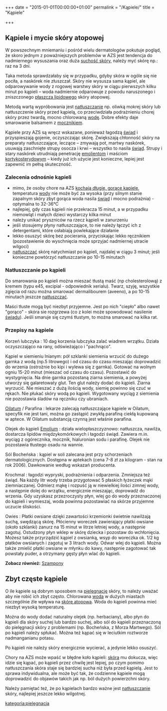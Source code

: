 +++
date = "2015-01-01T00:00:00+01:00"
permalink = "/Kąpiele/"
title = "Kąpiele"

+++

Kąpiele i mycie skóry atopowej
------------------------------

W powszechnym mniemaniu i pośród wielu dermatologów pokutuje pogląd, że skoro jednym z poważniejszych problemów w AZS jest tendencja do nadmiernego wysuszania oraz duża [suchość skóry](/atopedia/suchość_skóry "wikilink"), należy myć skórę np.: raz na 3 dni.

Taka metoda sprawdzałaby się w przypadku, gdyby skóra w ogóle się nie pociła, a naskórek nie złuszczał. Skóry nie wysusza sama kąpiel, ale odparowywanie wody z rogowej warstwy skóry w ciągu pierwszych kilku minut po kąpieli – woda nadmiernie odparowuje z powodu naruszonego i zniszczonego [płaszcza lipidowego](/atopedia/Płaszcz_lipidowy "wikilink") skóry atopowej.

Metodą wartą wypróbowania jest [natłuszczanie](/atopedia/Natłuszczanie "wikilink") np. oliwką mokrej skóry lub natłuszczenie skóry przed kąpielą, co przeciwdziała podrażnieniu chorej skóry przez twardą, mocno chlorowaną [wodę](/atopedia/Woda "wikilink"). Dobre efekty daje smarowanie balsamem z [mocznikiem](/atopedia/Mocznik "wikilink").

Kąpiele przy AZS są wręcz wskazane, ponieważ łagodzą [świąd](/atopedia/Świąd "wikilink") i przyspieszają gojenie, oczyszczając skórę. Zwiększają chłonność skóry na preparaty natłuszczające, leczące – zmywają pot, martwy naskórek, usuwają zaschnięte strupy osocza i krwi – wszystko to nasila [świąd](/atopedia/Świąd "wikilink"). Strupy i stary naskórek utrudniają penetrację [emolientom](/atopedia/Emolienty "wikilink") i maściom [kortykosterydowym](/atopedia/Kortykosterydy "wikilink") – kiedy już ich użycie jest konieczne, lepiej jest zapewnić im pełną skuteczność.

### Zalecenia odnośnie kąpieli

-   mimo, że osoby chore na AZS [kochają długie, gorące kąpiele](https://www.atopowe.pl/forum/viewtopic.php?f=3&t=2615), temperatura [wody](/atopedia/Woda "wikilink") nie może być za wysoka (przy silnym stanie zapalnym skóry zbyt gorąca woda nasila [świąd](/atopedia/Świąd "wikilink") i mocno podrażnia) - optymalna to 32-36°C
-   najlepiej, gdy czas kąpieli nie przekracza 15 minut, a w przypadku niemowląt i małych dzieci wystarczy kilka minut
-   należy unikać pryszniców na rzecz kąpieli w zanurzeniu
-   jeśli stosujemy płyny natłuszczające, to nie należy łączyć ich z detergentami, które osłabiają powlekające działanie
-   lekko osuszyć skórę bez pocierania, przyciskając lekko ręcznikiem (pozostawienie do wyschnięcia może sprzyjać nadmiernej utracie wilgoci)
-   [natłuszczać](/atopedia/Natłuszczanie "wikilink") skórę natychmiast po kąpieli, najdalej w ciągu 3 minut; jeśli konieczne powtórzyć natłuszczanie po 10-15 minutach

### Natłuszczanie po kąpieli

Do smarowania po kąpieli można mieszać tłustą maść (np cholesterolową) z kremem (typu e45, excipial - odpowiednik xerialu). Twarz, szyję, wszystkie zgięcia od razu można smarować dermalibourem (aveeno), a po 10-15 minutach jeszcze [natłuszczać](/atopedia/Natłuszczanie "wikilink").

Maści tłuste mogą być niezbyt przyjemne. Jest po nich "ciepło" albo nawet "gorąco" - skóra sie rozgrzewa (co z kolei może spowodować nasilenie [świądu](/atopedia/Świąd "wikilink")). Jeśli smaruje się czymś tłustym, to można smarować na kilka rat.

### Przepisy na kąpiele

Korzeń lubczyka : 10 dag korzenia lubczyka zalać wiadrem wrzątku. Działa oczyszczająco na rany, odświeżająco i "pachnąco".

<!-- -->

Kąpiel w siemieniu lnianym: pół szklanki siemienia wrzucić do dużego garnka z wodą (np.5 litrowego) i od czasu do czasu mieszając doprowadzić do wrzenia (ostrożnie bo kipi i wylewa się z garnka). Gotować na wolnym ogniu 15-20 minut (mieszać od czasu do czasu). Pozostawić do wystygnięcia. Na dnie garnka pozostaną ziarna siemienia, a powyżej utworzy się galaretowaty glut. Ten glut należy dodać do kąpieli. Ziarna wyrzucić. Nie mieszać z dużą ilością wody, siemię powinno się czuć w rękach. Nie płukać skóry wodą po kąpieli. Wygotowany wyciąg z siemienia nie pozostawia śladów na ręczniku czy ubraniach.

<!-- -->

[Oilatum](/atopedia/Oilatum "wikilink") / Parafina : lekarze zalecają natłuszczające kąpiele w Oilatum, specyfik nie jest tani, można go zastąpić zwykłą parafiną ciekłą kupowaną w aptece. W Oilatum substancją czynną jest właśnie parafina.

<!-- -->

Olejek do kąpieli [Emolium](/atopedia/Emolium "wikilink") : działa wielopłaszczyznowo: natłuszcza, nawilża, dostarcza lipidów międzykomórkowych i łagodzi świąd. Zawiera m.in. wyciąg z ogórecznika, mocznik, hialuronian sodu i parafinę. Olejek nie pozostawia tłustego osadu na wannie.

<!-- -->

Sól Bocheńska : kąpiel w soli zalecana jest przy schorzeniach dermatologicznych. Dostępna w aptekach (cena 7-8 zł za kilogram - stan na rok 2006). Dawkowanie według wskazań producenta.

<!-- -->

Krochmal : łagodzi wypryski, podrażnienia i odparzenia. Zmniejsza też świąd. Na każdy litr wody trzeba przygotować 5 płaskich łyżeczek mąki ziemniaczanej. Odmierz mąkę i rozpuść ją w niewielkiej ilości zimnej wody, a następnie dolej do wrzątku, energicznie mieszając, doprowadź do wrzenia. Gdy uzyskasz przezroczysty płyn, wlej go do wody przeznaczonej do kąpieli i wymieszaj, woda powinna pozostawiać na skórze przyjemne uczucie śliskości.

<!-- -->

Owies : Płatki owsiane dzięki zawartości krzemionki świetnie nawilżają suchą, swędzącą skórę. Płócienny woreczek zawierający płatki owsiane (około szklanki) zanurz na 15 minut w litrze letniej wody, a następnie zagotuj. Ostudzony płyn wklep w skórę dziecka i pozostaw do wchłonięcia. Możesz także przyrządzić kąpiel z owsianką, wsyp do woreczka ok. 1/2 kg płatków owsianych i zagotuj w 3 litrach wody. Odwar wlej do kąpieli. Można także zmielić płatki owsiane w młynku do kawy, następnie zagotować tak powstały puder, a otrzymany gęsty płyn wlać do kąpieli.

**Zobacz również:** [Szampony](/atopedia/:kategoria:szampony "wikilink")

Zbyt częste kąpiele
-------------------

O ile kąpiele są dobrym sposobem na [pielęgnację](/atopedia/pielęgnacja "wikilink") skóry, to należy uważać aby nie robić ich zbyt często. Chlorowana [woda](/atopedia/woda "wikilink") w dużych miastach szczególnie źle wpływa na [skórę atopową](/atopedia/skóra_atopowa "wikilink"). Woda do kąpieli powinna mieć niezbyt wysoką temperaturę.

Można do wody dodać naturalny olejek (np. herbaciany), albo płyn do kąpieli dla skóry suchej lub bardzo suchej, albo sól do kąpieli przeznaczoną do pielęgnacji skóry z problemami (np. Bocheńska, z Morza Martwego). Sól po kąpieli należy spłukać. Można też kąpać się w leciutkim roztworze nadmanganianu potasu.

Po kąpieli nie należy skóry energicznie wycierać, a jedynie lekko osuszyć.

Chory na AZS może wpaść w błędne koło kąpieli: [skóra](/atopedia/Skóra "wikilink") mu dokucza, więc idzie się kąpać, po kąpieli przez chwilę jest lepiej, po czym pomimo natłuszczania skóra staje się bardziej sucha niż była przed kąpielą. Jest to sprawa indywidualna, ale może być tak, że codzienne kąpiele mogą doprowadzić do objawów takich jak np. ból dużych powierzchni skóry.

Należy pamiętać też, że po kąpielach bardzo ważne jest [natłuszczanie](/atopedia/natłuszczanie "wikilink") skóry, najlepiej jeszcze lekko wilgotnej.

[kategoria:pielęgnacja](/atopedia/kategoria:pielęgnacja "wikilink")